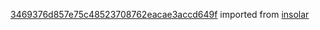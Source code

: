 [3469376d857e75c48523708762eacae3accd649f](https://github.com/insolar/insolar/commit/3469376d857e75c48523708762eacae3accd649f) imported from [insolar](https://github.com/insolar/insolar)
